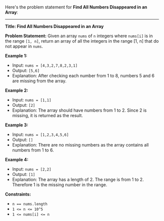 Here's the problem statement for **Find All Numbers Disappeared in an Array**:

---

**Title: Find All Numbers Disappeared in an Array**

**Problem Statement:**
Given an array `nums` of `n` integers where `nums[i]` is in the range `[1, n]`, return an array of all the integers in the range [1, n] that do not appear in `nums`.

**Example 1:**
- Input: `nums = [4,3,2,7,8,2,3,1]`
- Output: `[5,6]`
- Explanation: After checking each number from 1 to 8, numbers 5 and 6 are missing from the array.

**Example 2:**
- Input: `nums = [1,1]`
- Output: `[2]`
- Explanation: The array should have numbers from 1 to 2. Since 2 is missing, it is returned as the result.

**Example 3:**
- Input: `nums = [1,2,3,4,5,6]`
- Output: `[]`
- Explanation: There are no missing numbers as the array contains all numbers from 1 to 6.

**Example 4:**
- Input: `nums = [2,2]`
- Output: `[1]`
- Explanation: The array has a length of 2. The range is from 1 to 2. Therefore 1 is the missing number in the range.

**Constraints:**
- `n == nums.length`
- `1 <= n <= 10^5`
- `1 <= nums[i] <= n`